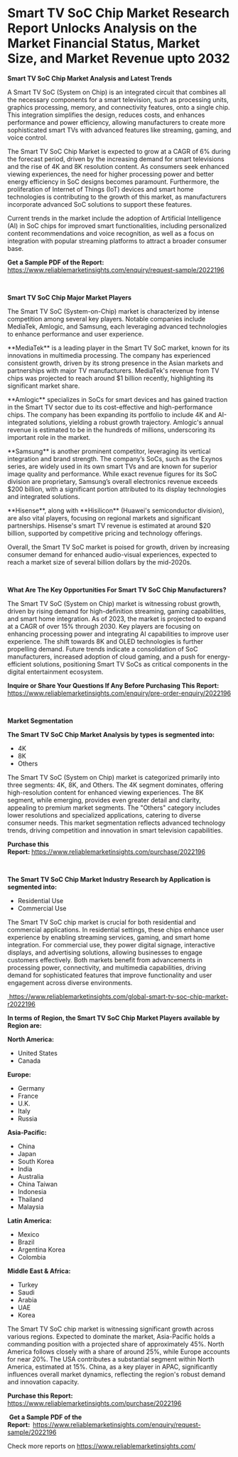<p><h1>Smart TV SoC Chip Market Research Report Unlocks Analysis on the Market Financial Status, Market Size, and Market Revenue upto 2032</h1></p><p><strong>Smart TV SoC Chip Market Analysis and Latest Trends</strong></p>
<p><p>A Smart TV SoC (System on Chip) is an integrated circuit that combines all the necessary components for a smart television, such as processing units, graphics processing, memory, and connectivity features, onto a single chip. This integration simplifies the design, reduces costs, and enhances performance and power efficiency, allowing manufacturers to create more sophisticated smart TVs with advanced features like streaming, gaming, and voice control.</p><p>The Smart TV SoC Chip Market is expected to grow at a CAGR of 6% during the forecast period, driven by the increasing demand for smart televisions and the rise of 4K and 8K resolution content. As consumers seek enhanced viewing experiences, the need for higher processing power and better energy efficiency in SoC designs becomes paramount. Furthermore, the proliferation of Internet of Things (IoT) devices and smart home technologies is contributing to the growth of this market, as manufacturers incorporate advanced SoC solutions to support these features. </p><p>Current trends in the market include the adoption of Artificial Intelligence (AI) in SoC chips for improved smart functionalities, including personalized content recommendations and voice recognition, as well as a focus on integration with popular streaming platforms to attract a broader consumer base.</p></p>
<p><strong>Get a Sample PDF of the Report:&nbsp;</strong> <a href="https://www.reliablemarketinsights.com/enquiry/request-sample/2022196?utm_campaign=1950&utm_medium=2&utm_source=Github&utm_content=ia&utm_term=29032025&utm_id=smart-tv-soc-chip">https://www.reliablemarketinsights.com/enquiry/request-sample/2022196</a></p>
<p>&nbsp;</p>
<p><strong>Smart TV SoC Chip Major Market Players</strong></p>
<p><p>The Smart TV SoC (System-on-Chip) market is characterized by intense competition among several key players. Notable companies include MediaTek, Amlogic, and Samsung, each leveraging advanced technologies to enhance performance and user experience.</p><p>**MediaTek** is a leading player in the Smart TV SoC market, known for its innovations in multimedia processing. The company has experienced consistent growth, driven by its strong presence in the Asian markets and partnerships with major TV manufacturers. MediaTek's revenue from TV chips was projected to reach around $1 billion recently, highlighting its significant market share.</p><p>**Amlogic** specializes in SoCs for smart devices and has gained traction in the Smart TV sector due to its cost-effective and high-performance chips. The company has been expanding its portfolio to include 4K and AI-integrated solutions, yielding a robust growth trajectory. Amlogic's annual revenue is estimated to be in the hundreds of millions, underscoring its important role in the market.</p><p>**Samsung** is another prominent competitor, leveraging its vertical integration and brand strength. The company’s SoCs, such as the Exynos series, are widely used in its own smart TVs and are known for superior image quality and performance. While exact revenue figures for its SoC division are proprietary, Samsung’s overall electronics revenue exceeds $200 billion, with a significant portion attributed to its display technologies and integrated solutions.</p><p>**Hisense**, along with **Hisilicon** (Huawei's semiconductor division), are also vital players, focusing on regional markets and significant partnerships. Hisense's smart TV revenue is estimated at around $20 billion, supported by competitive pricing and technology offerings.</p><p>Overall, the Smart TV SoC market is poised for growth, driven by increasing consumer demand for enhanced audio-visual experiences, expected to reach a market size of several billion dollars by the mid-2020s.</p></p>
<p>&nbsp;</p>
<p><strong>What Are The Key Opportunities For Smart TV SoC Chip Manufacturers?</strong></p>
<p><p>The Smart TV SoC (System on Chip) market is witnessing robust growth, driven by rising demand for high-definition streaming, gaming capabilities, and smart home integration. As of 2023, the market is projected to expand at a CAGR of over 15% through 2030. Key players are focusing on enhancing processing power and integrating AI capabilities to improve user experience. The shift towards 8K and OLED technologies is further propelling demand. Future trends indicate a consolidation of SoC manufacturers, increased adoption of cloud gaming, and a push for energy-efficient solutions, positioning Smart TV SoCs as critical components in the digital entertainment ecosystem.</p></p>
<p><strong>Inquire or Share Your Questions If Any Before Purchasing This Report:</strong> <a href="https://www.reliablemarketinsights.com/enquiry/pre-order-enquiry/2022196?utm_campaign=1950&utm_medium=2&utm_source=Github&utm_content=ia&utm_term=29032025&utm_id=smart-tv-soc-chip">https://www.reliablemarketinsights.com/enquiry/pre-order-enquiry/2022196</a></p>
<p>&nbsp;</p>
<p><strong>Market Segmentation</strong></p>
<p><strong>The Smart TV SoC Chip Market Analysis by types is segmented into:</strong></p>
<p><ul><li>4K</li><li>8K</li><li>Others</li></ul></p>
<p><p>The Smart TV SoC (System on Chip) market is categorized primarily into three segments: 4K, 8K, and Others. The 4K segment dominates, offering high-resolution content for enhanced viewing experiences. The 8K segment, while emerging, provides even greater detail and clarity, appealing to premium market segments. The "Others" category includes lower resolutions and specialized applications, catering to diverse consumer needs. This market segmentation reflects advanced technology trends, driving competition and innovation in smart television capabilities.</p></p>
<p><strong>Purchase this Report:&nbsp;</strong><a href="https://www.reliablemarketinsights.com/purchase/2022196?utm_campaign=1950&utm_medium=2&utm_source=Github&utm_content=ia&utm_term=29032025&utm_id=smart-tv-soc-chip">https://www.reliablemarketinsights.com/purchase/2022196</a></p>
<p>&nbsp;</p>
<p><strong>The Smart TV SoC Chip Market Industry Research by Application is segmented into:</strong></p>
<p><ul><li>Residential Use</li><li>Commercial Use</li></ul></p>
<p><p>The Smart TV SoC chip market is crucial for both residential and commercial applications. In residential settings, these chips enhance user experience by enabling streaming services, gaming, and smart home integration. For commercial use, they power digital signage, interactive displays, and advertising solutions, allowing businesses to engage customers effectively. Both markets benefit from advancements in processing power, connectivity, and multimedia capabilities, driving demand for sophisticated features that improve functionality and user engagement across diverse environments.</p></p>
<p><a href="https://www.reliablemarketinsights.com/global-smart-tv-soc-chip-market-r2022196?utm_campaign=1950&utm_medium=2&utm_source=Github&utm_content=ia&utm_term=29032025&utm_id=smart-tv-soc-chip">&nbsp;https://www.reliablemarketinsights.com/global-smart-tv-soc-chip-market-r2022196</a></p>
<p><strong>In terms of Region, the Smart TV SoC Chip Market Players available by Region are:</strong></p>
<p>
    <p> <strong> North America: </strong>
        <ul>
            <li>United States</li>
            <li>Canada</li>
        </ul>
        </p> 
    <p> <strong> Europe: </strong>
        <ul>
            <li>Germany</li>
            <li>France</li>
            <li>U.K.</li>
            <li>Italy</li>
            <li>Russia</li>
        </ul>
        </p> 
    <p> <strong> Asia-Pacific: </strong>
        <ul>
            <li>China</li>
            <li>Japan</li>
            <li>South Korea</li>
            <li>India</li>
            <li>Australia</li>
            <li>China Taiwan</li>
            <li>Indonesia</li>
            <li>Thailand</li>
            <li>Malaysia</li>
        </ul>
        </p> 
    <p> <strong> Latin America: </strong>
        <ul>
            <li>Mexico</li>
            <li>Brazil</li>
            <li>Argentina Korea</li>
            <li>Colombia</li>
        </ul>
        </p> 
    <p> <strong> Middle East & Africa: </strong>
        <ul>
            <li>Turkey</li>
            <li>Saudi</li>
            <li>Arabia</li>
            <li>UAE</li>
            <li>Korea</li>
        </ul>
    </p>
    </p>
<p><p>The Smart TV SoC chip market is witnessing significant growth across various regions. Expected to dominate the market, Asia-Pacific holds a commanding position with a projected share of approximately 45%. North America follows closely with a share of around 25%, while Europe accounts for near 20%. The USA contributes a substantial segment within North America, estimated at 15%. China, as a key player in APAC, significantly influences overall market dynamics, reflecting the region's robust demand and innovation capacity.</p></p>
<p><strong>Purchase this Report: </strong><a href="https://www.reliablemarketinsights.com/purchase/2022196?utm_campaign=1950&utm_medium=2&utm_source=Github&utm_content=ia&utm_term=29032025&utm_id=smart-tv-soc-chip">https://www.reliablemarketinsights.com/purchase/2022196</a></p>
<p>&nbsp;<strong>Get a Sample PDF of the Report:&nbsp;&nbsp;</strong><a href="https://www.reliablemarketinsights.com/enquiry/request-sample/2022196?utm_campaign=1950&utm_medium=2&utm_source=Github&utm_content=ia&utm_term=29032025&utm_id=smart-tv-soc-chip">https://www.reliablemarketinsights.com/enquiry/request-sample/2022196</a></p>
<p><strong></strong></p>
<p>Check more reports on <a href="https://www.reliablemarketinsights.com/?utm_campaign=1950&utm_medium=2&utm_source=Github&utm_content=ia&utm_term=29032025&utm_id=smart-tv-soc-chip">https://www.reliablemarketinsights.com/</a></p>